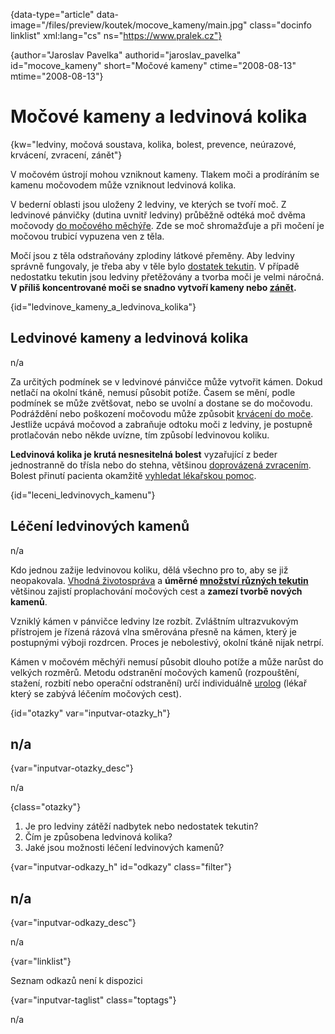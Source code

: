 
{data-type="article" data-image="/files/preview/koutek/mocove_kameny/main.jpg" class="docinfo linklist" xml:lang="cs" ns="https://www.pralek.cz"}

{author="Jaroslav Pavelka" authorid="jaroslav\_pavelka" id="mocove\_kameny" short="Močové kameny" ctime="2008-08-13" mtime="2008-08-13"}

# Močové kameny a ledvinová kolika

<!-- generated attribute kw by user_udpatekw.sh on 2019-09-26, do not edit -->

{kw="ledviny, močová soustava, kolika, bolest, prevence, neúrazové, krvácení, zvracení, zánět"}

V močovém ústrojí mohou vzniknout kameny. Tlakem moči a prodíráním se kamenu močovodem může vzniknout ledvinová kolika.

V bederní oblasti jsou uloženy 2 ledviny, ve kterých se tvoří moč. Z ledvinové pánvičky (dutina uvnitř ledviny) průběžně odtéká moč dvěma močovody [do močového měchýře][1]. Zde se moč shromažďuje a při močení je močovou trubicí vypuzena ven z těla.

Močí jsou z těla odstraňovány zplodiny látkové přeměny. Aby ledviny správně fungovaly, je třeba aby v těle bylo [dostatek tekutin][2]. V případě nedostatku tekutin jsou ledviny přetěžovány a tvorba moči je velmi náročná. **V příliš koncentrované moči se snadno vytvoří kameny nebo [zánět][3].** 

{id="ledvinove\_kameny\_a\_ledvinova\_kolika"}

## Ledvinové kameny a ledvinová kolika

n/a

Za určitých podmínek se v ledvinové pánvičce může vytvořit kámen. Dokud netlačí na okolní tkáně, nemusí působit potíže. Časem se mění, podle podmínek se může zvětšovat, nebo se uvolní a dostane se do močovodu. Podráždění nebo poškození močovodu může způsobit [krvácení do moče][4]. Jestliže ucpává močovod a zabraňuje odtoku moči z ledviny, je postupně protlačován nebo někde uvízne, tím způsobí ledvinovou koliku.

**Ledvinová kolika je krutá nesnesitelná bolest** vyzařující z beder jednostranně do třísla nebo do stehna, většinou [doprovázená zvracením][5]. Bolest přinutí pacienta okamžitě [vyhledat lékařskou pomoc][6].

{id="leceni\_ledvinovych\_kamenu"}

## Léčení ledvinových kamenů

n/a

Kdo jednou zažije ledvinovou koliku, dělá všechno pro to, aby se již neopakovala. [Vhodná životospráva][7] a **úměrné [množství různých tekutin][8]** většinou zajistí proplachování močových cest a **zamezí tvorbě nových kamenů**. 

Vzniklý kámen v pánvičce ledviny lze rozbít. Zvláštním ultrazvukovým přístrojem je řízená rázová vlna směrována přesně na kámen, který je postupnými výboji rozdrcen. Proces je nebolestivý, okolní tkáně nijak netrpí.

Kámen v močovém měchýři nemusí působit dlouho potíže a může narůst do velkých rozměrů. Metodu odstranění močových kamenů (rozpouštění, stažení, rozbití nebo operační odstranění) určí individuálně [urolog][6] (lékař který se zabývá léčením močových cest).

{id="otazky" var="inputvar-otazky_h"}

## n/a

{var="inputvar-otazky_desc"}

n/a

{class="otazky"}

  1. Je pro ledviny zátěží nadbytek nebo nedostatek tekutin?
  2. Čím je způsobena ledvinová kolika?
  3. Jaké jsou možnosti léčení ledvinových kamenů?

{var="inputvar-odkazy_h" id="odkazy" class="filter"}

## n/a

{var="inputvar-odkazy_desc"}

n/a

{var="linklist"}

Seznam odkazů není k dispozici

{var="inputvar-taglist" class="toptags"}

n/a

 [1]: zanet_mocoveho_mechyre
 [2]: teplota
 [3]: mikroorganizmy
 [4]: mytus_o_rakovine
 [5]: funkcni_poruchy_traveni
 [6]: nalehavost_lekarskeho_vysetreni
 [7]: stravovaci_navyky
 [8]: prijem_tekutin

